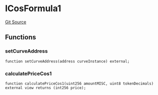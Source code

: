 # ICosFormula1
[Git Source](https://github.com/TamaraRingas/Misc-Bonding-Curves/blob/ff25700444f7f4c67d29f4a0a36244531dce36c7/src/interfaces/ICosFormula1.sol)


## Functions
### setCurveAddress


```solidity
function setCurveAddress(address curveInstance) external;
```

### calculatePriceCos1


```solidity
function calculatePriceCos1(uint256 amountMISC, uint8 tokenDecimals) external view returns (int256 price);
```

